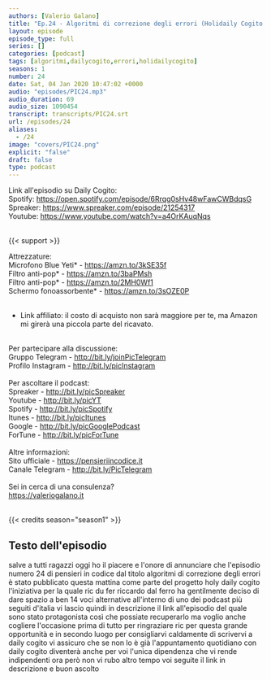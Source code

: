 ```yaml
---
authors: [Valerio Galano]
title: "Ep.24 - Algoritmi di correzione degli errori (Holidaily Cogito edition)"
layout: episode
episode_type: full
series: []
categories: [podcast]
tags: [algoritmi,dailycogito,errori,holidailycogito]
seasons: 1
number: 24
date: Sat, 04 Jan 2020 10:47:02 +0000
audio: "episodes/PIC24.mp3"
audio_duration: 69
audio_size: 1090454
transcript: transcripts/PIC24.srt
url: /episodes/24
aliases: 
  - /24
image: "covers/PIC24.png"
explicit: "false"
draft: false
type: podcast
---
```

Link all'episodio su Daily Cogito:<br />
Spotify: <a href="https://open.spotify.com/episode/6Rrqg0sHv48wFawCWBdqsG" rel="noopener">https://open.spotify.com/episode/6Rrqg0sHv48wFawCWBdqsG</a> <br />
Spreaker: <a href="https://www.spreaker.com/episode/21254317" rel="noopener">https://www.spreaker.com/episode/21254317</a> <br />
Youtube: <a href="https://www.youtube.com/watch?v=a4OrKAuqNqs" rel="noopener">https://www.youtube.com/watch?v=a4OrKAuqNqs</a> <br />
<br />


{{< support >}}

Attrezzature:<br />
Microfono Blue Yeti* - <a href="https://amzn.to/3kSE35f" rel="noopener">https://amzn.to/3kSE35f</a>  <br />
Filtro anti-pop* - <a href="https://amzn.to/3baPMsh" rel="noopener">https://amzn.to/3baPMsh</a>  <br />
Filtro anti-pop* - <a href="https://amzn.to/2MH0Wf1" rel="noopener">https://amzn.to/2MH0Wf1</a>  <br />
Schermo fonoassorbente* - <a href="https://amzn.to/3sOZE0P" rel="noopener">https://amzn.to/3sOZE0P</a>  <br />
<br />
* Link affiliato: il costo di acquisto non sarà maggiore per te, ma Amazon mi girerà una piccola parte del ricavato. <br />
<br />
Per partecipare alla discussione:<br />
Gruppo Telegram - <a href="http://bit.ly/joinPicTelegram" rel="noopener">http://bit.ly/joinPicTelegram</a> <br />
Profilo Instagram - <a href="http://bit.ly/picInstagram" rel="noopener">http://bit.ly/picInstagram</a> <br />
<br />
Per ascoltare il podcast:<br />
Spreaker - <a href="http://bit.ly/picSpreaker" rel="noopener">http://bit.ly/picSpreaker</a> <br />
Youtube - <a href="http://bit.ly/picYT" rel="noopener">http://bit.ly/picYT</a> <br />
Spotify - <a href="http://bit.ly/picSpotify" rel="noopener">http://bit.ly/picSpotify</a> <br />
Itunes - <a href="http://bit.ly/picItunes" rel="noopener">http://bit.ly/picItunes</a> <br />
Google - <a href="http://bit.ly/picGooglePodcast" rel="noopener">http://bit.ly/picGooglePodcast</a> <br />
ForTune - <a href="http://bit.ly/picForTune" rel="noopener">http://bit.ly/picForTune</a> <br />
<br />
Altre informazioni:<br />
Sito ufficiale - <a href="https://pensieriincodice.it" rel="noopener">https://pensieriincodice.it</a> <br />
Canale Telegram - <a href="http://bit.ly/PicTelegram" rel="noopener">http://bit.ly/PicTelegram</a> <br />
<br />
Sei in cerca di una consulenza?<br />
<a href="https://valeriogalano.it" rel="noopener">https://valeriogalano.it</a> <br />
<br />


{{< credits season="season1" >}}

<!-- more -->

## Testo dell'episodio

salve a tutti ragazzi oggi ho il piacere e l'onore di annunciare che l'episodio
numero 24 di pensieri in codice dal titolo algoritmi di correzione degli
errori è stato pubblicato questa mattina come parte del progetto holy daily
cogito l'iniziativa per la quale ric du fer riccardo dal ferro ha gentilmente
deciso di dare spazio a ben 14 voci alternative all'interno di uno dei
podcast più seguiti d'italia vi lascio quindi in descrizione il link
all'episodio del quale sono stato protagonista così che possiate
recuperarlo ma voglio anche cogliere l'occasione prima di tutto per
ringraziare ric per questa grande opportunità e in secondo luogo per
consigliarvi caldamente di scrivervi a daily cogito vi assicuro che se non lo è
già l'appuntamento quotidiano con daily cogito diventerà anche per voi l'unica
dipendenza che vi rende indipendenti ora però non vi rubo altro tempo voi seguite
il link in descrizione e buon ascolto

